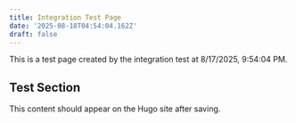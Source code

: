 ```yaml
---
title: Integration Test Page
date: '2025-08-18T04:54:04.162Z'
draft: false
---
```

This is a test page created by the integration test at 8/17/2025, 9:54:04 PM.

## Test Section

This content should appear on the Hugo site after saving.
